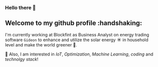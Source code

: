 ### Hello there 👋
## Welcome to my github profile :handshaking:
I'm currently working at Blockfint as Business Analyst on energy trading software `Gideon` to enhance and utilize the solar energy :sunny: in household level and make the world greener 🌱.  
  
  💬 Also, I am interested in *IoT*, *Optimization*, *Machine Learning*, *coding* and *technolgy stack*!

<!--
**korntewin/korntewin** is a ✨ _special_ ✨ repository because its `README.md` (this file) appears on your GitHub profile.

Here are some ideas to get you started:

- 🔭 I’m currently working on ...
- 🌱 I’m currently learning ...
- 👯 I’m looking to collaborate on ...
- 🤔 I’m looking for help with ...
- 💬 Ask me about ...
- 📫 How to reach me: ...
- 😄 Pronouns: ...
- ⚡ Fun fact: ...
-->
